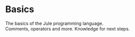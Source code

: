 # Basics
The basics of the Jule programming language.\
Comments, operators and more. Knowledge for next steps. 